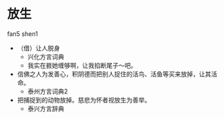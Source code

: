 # 放生
fan5 shen1
+ （借）让人脱身
  * 兴化方言词典
  - 我实在捱她缠够啊，让我掐断尾子～吧。
+ 信佛之人为发善心，积阴德而把别人捉住的活鸟、活鱼等买来放掉，让其活命。
  * 泰州方言词典2
+ 把捕捉到的动物放掉。慈悲为怀者视放生为善举。
  * 泰兴方言辞典
